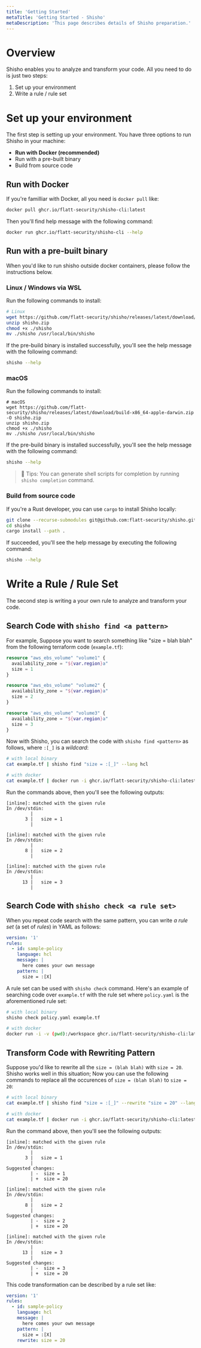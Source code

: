 ```yaml
---
title: 'Getting Started'
metaTitle: 'Getting Started - Shisho'
metaDescription: 'This page describes details of Shisho preparation.'
---
```


# Overview

Shisho enables you to analyze and transform your code. All you need to do is just two steps:

1. Set up your environment
2. Write a rule / rule set

# Set up your environment

The first step is setting up your environment. You have three options to run Shisho in your machine:

- **Run with Docker (recommended)**
- Run with a pre-built binary
- Build from source code

## Run with Docker

If you're familliar with Docker, all you need is `docker pull` like:

```sh
docker pull ghcr.io/flatt-security/shisho-cli:latest
```

Then you'll find help message with the following command:

```sh
docker run ghcr.io/flatt-security/shisho-cli --help
```

## Run with a pre-built binary

When you'd like to run shisho outside docker containers, please follow the instructions below.

### Linux / Windows via WSL

Run the following commands to install:

```sh
# Linux
wget https://github.com/flatt-security/shisho/releases/latest/download/build-x86_64-unknown-linux-gnu.zip -O shisho.zip
unzip shisho.zip
chmod +x ./shisho
mv ./shisho /usr/local/bin/shisho
```

If the pre-build binary is installed successfully, you'll see the help message with the following command:

```sh
shisho --help
```

### macOS

Run the following commands to install:

```
# macOS
wget https://github.com/flatt-security/shisho/releases/latest/download/build-x86_64-apple-darwin.zip -O shisho.zip
unzip shisho.zip
chmod +x ./shisho
mv ./shisho /usr/local/bin/shisho
```

If the pre-build binary is installed successfully, you'll see the help message with the following command:

```sh
shisho --help
```

> 📝 Tips: You can generate shell scripts for completion by running `shisho completion` command.

### Build from source code

If you're a Rust developer, you can use `cargo` to install Shisho locally:

```sh
git clone --recurse-submodules git@github.com:flatt-security/shisho.git
cd shisho
cargo install --path .
```

If succeeded, you'll see the help message by executing the following command:

```sh
shisho --help
```

# Write a Rule / Rule Set

The second step is writing a your own rule to analyze and transform your code.

## Search Code with `shisho find <a pattern>`

For example, Suppose you want to search something like "size = blah blah" from the following terraform code (`example.tf`):

```tf
resource "aws_ebs_volume" "volume1" {
  availability_zone = "${var.region}a"
  size = 1
}

resource "aws_ebs_volume" "volume2" {
  availability_zone = "${var.region}a"
  size = 2
}

resource "aws_ebs_volume" "volume3" {
  availability_zone = "${var.region}a"
  size = 3
}
```

Now with Shisho, you can search the code with `shisho find <pattern>` as follows, where `:[_]` is a _wildcard_:

```sh
# with local binary
cat example.tf | shisho find "size = :[_]" --lang hcl

# with docker
cat example.tf | docker run -i ghcr.io/flatt-security/shisho-cli:latest find "size = :[_]" --lang hcl
```

Run the commands above, then you'll see the following outputs:

```
[inline]: matched with the given rule
In /dev/stdin:
         |
       3 |   size = 1
         |

[inline]: matched with the given rule
In /dev/stdin:
         |
       8 |   size = 2
         |

[inline]: matched with the given rule
In /dev/stdin:
         |
      13 |   size = 3
         |
```

## Search Code with `shisho check <a rule set>`

When you repeat code search with the same pattern, you can write _a rule set_ (a set of _rules_) in YAML as follows:

```yaml
version: '1'
rules:
  - id: sample-policy
    language: hcl
    message: |
      here comes your own message
    pattern: |
      size = :[X]
```

A rule set can be used with `shisho check` command. Here's an example of searching code over `example.tf` with the rule set where `policy.yaml` is the aforementioned rule set:

```sh
# with local binary
shisho check policy.yaml example.tf

# with docker
docker run -i -v (pwd):/workspace ghcr.io/flatt-security/shisho-cli:latest check policy.yaml example.tf
```

## Transform Code with Rewriting Pattern

Suppose you'd like to rewrite all the `size = (blah blah)` with `size = 20`. Shisho works well in this situation; Now you can use the following commands to replace all the occurences of `size = (blah blah)` to `size = 20`:

```sh
# with local binary
cat example.tf | shisho find "size = :[_]" --rewrite "size = 20" --lang hcl

# with docker
cat example.tf | docker run -i ghcr.io/flatt-security/shisho-cli:latest find "size = :[_]" --rewrite "size = 20" --lang hcl
```

Run the command above, then you'll see the following outputs:

```
[inline]: matched with the given rule
In /dev/stdin:
         |
       3 |   size = 1
         |
Suggested changes:
         | -  size = 1
         | +  size = 20

[inline]: matched with the given rule
In /dev/stdin:
         |
       8 |   size = 2
         |
Suggested changes:
         | -  size = 2
         | +  size = 20

[inline]: matched with the given rule
In /dev/stdin:
         |
      13 |   size = 3
         |
Suggested changes:
         | -  size = 3
         | +  size = 20
```

This code transformation can be described by a rule set like:

```yaml
version: '1'
rules:
  - id: sample-policy
    language: hcl
    message: |
      here comes your own message
    pattern: |
      size = :[X]
    rewrite: size = 20
```

